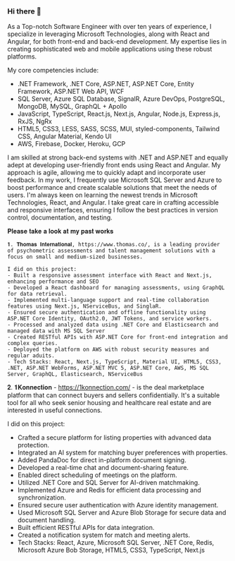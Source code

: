 ### Hi there 👋

As a Top-notch Software Engineer with over ten years of experience, I specialize in leveraging Microsoft Technologies, along with React and Angular, for both front-end and back-end development. My expertise lies in creating sophisticated web and mobile applications using these robust platforms.

My core competencies include:
- .NET Framework, .NET Core, ASP.NET, ASP.NET Core, Entity Framework, ASP.NET Web API, WCF
- SQL Server, Azure SQL Database, SignalR, Azure DevOps, PostgreSQL, MongoDB, MySQL, GraphQL + Apollo
- JavaScript, TypeScript, React.js, Next.js, Angular, Node.js, Express.js, RxJS, NgRx
- HTML5, CSS3, LESS, SASS, SCSS, MUI, styled-components, Tailwind CSS, Angular Material, Kendo UI
- AWS, Firebase, Docker, Heroku, GCP

I am skilled at strong back-end systems with .NET and ASP.NET and equally adept at developing user-friendly front ends using React and Angular. My approach is agile, allowing me to quickly adapt and incorporate user feedback. In my work, I frequently use Microsoft SQL Server and Azure to boost performance and create scalable solutions that meet the needs of users. I'm always keen on learning the newest trends in Microsoft Technologies, React, and Angular. I take great care in crafting accessible and responsive interfaces, ensuring I follow the best practices in version control, documentation, and testing.

𝐏𝐥𝐞𝐚𝐬𝐞 𝐭𝐚𝐤𝐞 𝐚 𝐥𝐨𝐨𝐤 𝐚𝐭 𝐦𝐲 𝐩𝐚𝐬𝐭 𝐰𝐨𝐫𝐤𝐬
~~~~~~~~~~
𝟏. 𝐓𝐡𝐨𝐦𝐚𝐬 𝐈𝐧𝐭𝐞𝐫𝐧𝐚𝐭𝐢𝐨𝐧𝐚𝐥, https://www.thomas.co/, is a leading provider of psychometric assessments and talent management solutions with a focus on small and medium-sized businesses.

I did on this project:
- Built a responsive assessment interface with React and Next.js, enhancing performance and SEO
- Developed a React dashboard for managing assessments, using GraphQL for data retrieval.
- Implemented multi-language support and real-time collaboration features using Next.js, NServiceBus, and SinglaR.
- Ensured secure authentication and offline functionality using ASP.NET Core Identity, OAuth2.0, JWT Tokens, and service workers.
- Processed and analyzed data using .NET Core and Elasticsearch and managed data with MS SQL Server
- Created RESTful APIs with ASP.NET Core for front-end integration and complex queries.
- Deployed the platform on AWS with robust security measures and regular aduits.
- Tech Stacks: React, Next.js, TypeScript, Material UI, HTML5, CSS3, .NET, ASP.NET WebForms, ASP.NET MVC 5, ASP.NET Core, AWS, MS SQL Server, GraphQL, Elasticsearch, NServiceBus

~~~~~~~~~~

𝟐. 𝟏𝐊𝐨𝐧𝐧𝐞𝐜𝐭𝐢𝐨𝐧 - https://1konnection.com/ - is the deal marketplace platform that can connect buyers and sellers confidentially. It's a suitable tool for all who seek senior housing and healthcare real estate and are interested in useful connections.

I did on this project:
- Crafted a secure platform for listing properties with advanced data protection.
- Integrated an AI system for matching buyer preferences with properties.
- Added PandaDoc for direct in-platform document signing.
- Developed a real-time chat and document-sharing feature.
- Enabled direct scheduling of meetings on the platform.
- Utilized .NET Core and SQL Server for AI-driven matchmaking.
- Implemented Azure and Redis for efficient data processing and synchronization.
- Ensured secure user authentication with Azure identity management.
- Used Microsoft SQL Server and Azure Blob Storage for secure data and document handling.
- Built efficient RESTful APIs for data integration.
- Created a notification system for match and meeting alerts.
- Tech Stacks: React, Azure, Microsoft SQL Server, .NET Core, Redis, Microsoft Azure Bob Storage, HTML5, CSS3, TypeScript, Next.js
